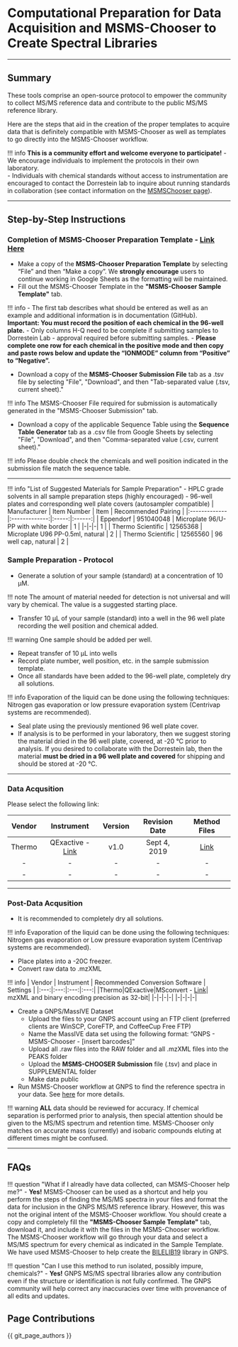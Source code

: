 # Computational Preparation for Data Acquisition and MSMS-Chooser to Create Spectral Libraries

---

## Summary

These tools comprise an open-source protocol to empower the community to collect MS/MS reference data and contribute to the public MS/MS reference library.

Here are the steps that aid in the creation of the proper templates to acquire data that is definitely compatible with MSMS-Chooser as well as templates to go directly into the MSMS-Chooser workflow. 

!!! info
	**This is a community effort and welcome everyone to participate!**
	- We encourage individuals to implement the protocols in their own laboratory. <br>
	- Individuals with chemical standards without access to instrumentation are encouraged to contact the Dorrestein lab to inquire about running standards in collaboration (see contact information on the [MSMSChooser page](msmschooser.md)).

---

## Step-by-Step Instructions

### Completion of MSMS-Chooser Preparation Template - [Link Here](https://docs.google.com/spreadsheets/d/1C6bpcaC2b4KpXaimkpslH4whlqKlN4T9DB-BKNYshjQ/edit?usp=sharing)
- Make a copy of the **MSMS-Chooser Preparation Template** by selecting “File” and then “Make a copy”. We **strongly encourage** users to continue working in Google Sheets as the formatting will be maintained.
- Fill out the MSMS-Chooser Template in the **"MSMS-Chooser Sample Template"** tab.

!!! info
    - The first tab describes what should be entered as well as an example and additional information is in documentation (GitHub). **Important: You must record the position of each chemical in the 96-well plate.**
    - Only columns H-Q need to be complete if submitting samples to Dorrestein Lab - approval required before submitting samples.
    - **Please complete one row for each chemical in the positive mode and then copy and paste rows below and update the “IONMODE” column from “Positive” to “Negative”.** 
  
- Download a copy of the **MSMS-Chooser Submission File** tab as a .tsv file by selecting "File", "Download", and then "Tab-separated value (.tsv, current sheet)."

!!! info
    The MSMS-Chooser File required for submission is automatically generated in the "MSMS-Chooser Submission" tab.

- Download a copy of the applicable Sequence Table using the **Sequence Table Generator** tab as a .csv file from Google Sheets by selecting "File", "Download", and then "Comma-separated value (.csv, current sheet)."

!!! info
    Please double check the chemicals and well position indicated in the submission file match the sequence table.

---
!!! info "List of Suggested Materials for Sample Preparation"
	- HPLC grade solvents in all sample preparation steps (highly encouraged)
	- 96-well plates and corresponding well plate covers (autosampler compatible)
	| Manufacturer | Item Number | Item | Recommended Pairing |
	|:------------- |:-------------:|:-----:|:------:|
	| Eppendorf       | 951040048 | Microplate 96/U-PP with white border | 1 |
	|-|-|-| 1 |
	| Thermo Scientific | 12565368 | Microplate U96 PP-0.5ml, natural | 2 |
	| Thermo Scientific | 12565560 | 96 well cap, natural | 2 |

### Sample Preparation - Protocol
-  Generate a solution of your sample (standard) at a concentration of 10 µM.

!!! note
    The amount of material needed for detection is not universal and will vary by chemical. The value is a suggested starting place.
      
- Transfer 10 µL of your sample (standard) into a well in the 96 well plate recording the well position and chemical added.

!!! warning
    One sample should be added per well.

- Repeat transfer of 10 µL into wells
- Record plate number, well position, etc. in the sample submission template.
- Once all standards have been added to the 96-well plate, completely dry all solutions.

!!! info
    Evaporation of the liquid can be done using the following techniques: Nitrogen gas evaporation or low pressure evaporation system (Centrivap systems are recommended).

- Seal plate using the previously mentioned 96 well plate cover.
- If analysis is to be performed in your laboratory, then we suggest storing the material dried in the 96 well plate, covered, at -20 °C prior to analysis. If you desired to collaborate with the Dorrestein lab, then the material **must be dried in a 96 well plate and covered** for shipping and should be stored at -20 °C.

---

### Data Acqusition 
Please select the following link:

| Vendor | Instrument | Version | Revision Date| Method Files|
|:---:|:---:|:---:|:---:|:---:|
|Thermo|QExactive - [Link](msmschooserdataacquisitionQE.md)|v1.0|Sept 4, 2019| [Link](https://massive.ucsd.edu/ProteoSAFe/dataset.jsp?task=5e567bd3eb1e40ad975a25dac3f5bf11)|
|-|-|-|-|-|
|-|-|-|-|-|

---

### Post-Data Acqusition 
- It is recommended to completely dry all solutions.

!!! info
    Evaporation of the liquid can be done using the following techniques: Nitrogen gas evaporation or Low pressure evaporation system (Centrivap systems are recommended).
  
- Place plates into a -20C freezer.
- Convert raw data to .mzXML

!!! info
	| Vendor | Instrument | Recommended Conversion Software | Settings |
	|:---:|:---:|:---:|:---:|
	|Thermo|QExactive|MSconvert - [Link](http://proteowizard.sourceforge.net/tools.shtml)| mzXML and binary encoding precision as 32-bit|
	|-|-|-|-|
	|-|-|-|-|

- Create a GNPS/MassIVE Dataset
	- Upload the files to your GNPS account using an FTP client (preferred clients are WinSCP, CoreFTP, and CoffeeCup Free FTP)
	- Name the MassIVE data set using the following format: “GNPS - MSMS-Chooser - [insert barcodes]”
 	- Upload all .raw files into the RAW folder and all .mzXML files into the PEAKS folder
	- Upload the **MSMS-CHOOSER Submission** file (.tsv) and place in SUPPLEMENTAL folder
	- Make data public
- Run MSMS-Chooser workflow at GNPS to find the reference spectra in your data. See [here](msmschooser.md) for more details. 

!!! warning
    **ALL** data should be reviewed for accuracy. If chemical separation is performed prior to analysis, then special attention should be given to the MS/MS spectrum and retention time. MSMS-Chooser only matches on accurate mass (currently) and isobaric compounds eluting at different times might be confused.
    
---

## FAQs

!!! question "What if I alreadly have data collected, can MSMS-Chooser help me?"
	- **Yes!** MSMS-Chooser can be used as a shortcut and help you perform the steps of finding the MS/MS spectra in your files and format the data for inclusion in the GNPS MS/MS reference library. However, this was not the original intent of the MSMS-Chooser workflow. You should create a copy and completely fill the **"MSMS-Chooser Sample Template"** tab, download it, and include it with the files in the MSMS-Chooser workflow. The MSMS-Chooser workflow will go through your data and select a MS/MS spectrum for every chemical as indicated in the Sample Template. We have used MSMS-Chooser to help create the [BILELIB19](https://gnps.ucsd.edu/ProteoSAFe/gnpslibrary.jsp?library=BILELIB19) library in GNPS.     

!!! question "Can I use this method to run isolated, possibly impure, chemicals?"
	- **Yes!** GNPS MS/MS spectral libraries allow any contribution even if the structure or identification is not fully confirmed. The GNPS community will help correct any inaccuracies over time with provenance of all edits and updates.

## Page Contributions
{{ git_page_authors }}
